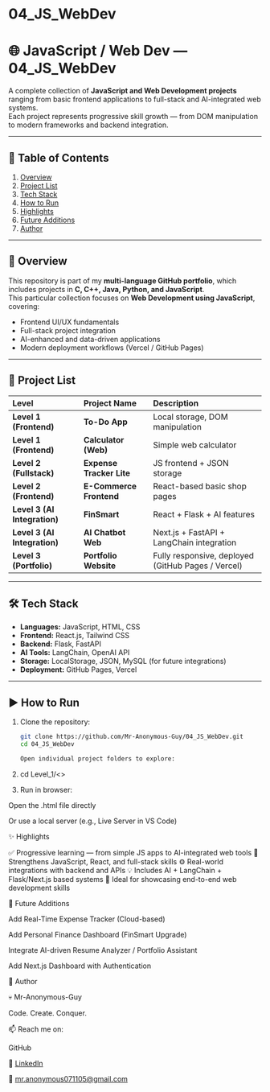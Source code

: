 # 04_JS_WebDev

# 🌐 JavaScript / Web Dev — 04_JS_WebDev

A complete collection of **JavaScript and Web Development projects** ranging from basic frontend applications to full-stack and AI-integrated web systems.  
Each project represents progressive skill growth — from DOM manipulation to modern frameworks and backend integration.

---

## 🧭 Table of Contents

1. [Overview](#overview)
2. [Project List](#project-list)
3. [Tech Stack](#tech-stack)
4. [How to Run](#how-to-run)
5. [Highlights](#highlights)
6. [Future Additions](#future-additions)
7. [Author](#author)

---

## 🚀 Overview

This repository is part of my **multi-language GitHub portfolio**, which includes projects in **C, C++, Java, Python, and JavaScript**.  
This particular collection focuses on **Web Development using JavaScript**, covering:

- Frontend UI/UX fundamentals  
- Full-stack project integration  
- AI-enhanced and data-driven applications  
- Modern deployment workflows (Vercel / GitHub Pages)

---

## 🧩 Project List

| Level | Project Name | Description |
|:------|:--------------|:-------------|
| **Level 1 (Frontend)** | **To-Do App** | Local storage, DOM manipulation |
| **Level 1 (Frontend)** | **Calculator (Web)** | Simple web calculator |
| **Level 2 (Fullstack)** | **Expense Tracker Lite** | JS frontend + JSON storage |
| **Level 2 (Frontend)** | **E-Commerce Frontend** | React-based basic shop pages |
| **Level 3 (AI Integration)** | **FinSmart** | React + Flask + AI features |
| **Level 3 (AI Integration)** | **AI Chatbot Web** | Next.js + FastAPI + LangChain integration |
| **Level 3 (Portfolio)** | **Portfolio Website** | Fully responsive, deployed (GitHub Pages / Vercel) |

---

## 🛠️ Tech Stack

- **Languages:** JavaScript, HTML, CSS  
- **Frontend:** React.js, Tailwind CSS  
- **Backend:** Flask, FastAPI  
- **AI Tools:** LangChain, OpenAI API  
- **Storage:** LocalStorage, JSON, MySQL (for future integrations)  
- **Deployment:** GitHub Pages, Vercel  

---

## ▶️ How to Run

1. Clone the repository:
   ```bash
   git clone https://github.com/Mr-Anonymous-Guy/04_JS_WebDev.git
   cd 04_JS_WebDev

   Open individual project folders to explore:

 2. cd Level_1/<>


3. Run in browser:

Open the .html file directly

Or use a local server (e.g., Live Server in VS Code)

✨ Highlights

✅ Progressive learning — from simple JS apps to AI-integrated web tools
🧠 Strengthens JavaScript, React, and full-stack skills
⚙️ Real-world integrations with backend and APIs
💡 Includes AI + LangChain + Flask/Next.js based systems
🎯 Ideal for showcasing end-to-end web development skills

🔮 Future Additions

Add Real-Time Expense Tracker (Cloud-based)

Add Personal Finance Dashboard (FinSmart Upgrade)

Integrate AI-driven Resume Analyzer / Portfolio Assistant

Add Next.js Dashboard with Authentication

👤 Author

💀 Mr-Anonymous-Guy

Code. Create. Conquer.

📫 Reach me on:

GitHub

💼 [LinkedIn](https://www.linkedin.com/in/Mr-Anonymous-Guy/)  

📧 mr.anonymous071105@gmail.com



